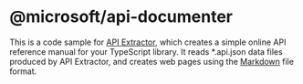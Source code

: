 # @microsoft/api-documenter

This is a code sample for [API Extractor](http://aka.ms/extractor), which creates a simple
online API reference manual for your TypeScript library.  It reads *.api.json data files
produced by API Extractor, and creates web pages using the
[Markdown](https://en.wikipedia.org/wiki/Markdown) file format.
